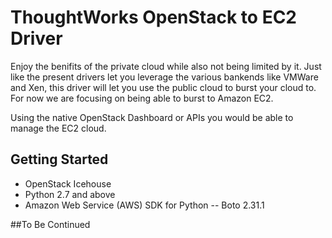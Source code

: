 # ThoughtWorks OpenStack to EC2 Driver

Enjoy the benifits of the private cloud while also not being limited by it. 
Just like the present drivers let you leverage the various bankends like VMWare and Xen, this driver will let you use the public cloud to burst your cloud to. For now we are focusing on being able to burst to Amazon EC2.

Using the native OpenStack Dashboard or APIs you would be able to manage the EC2 cloud. 


## Getting Started

* OpenStack Icehouse
* Python 2.7 and above
* Amazon Web Service (AWS) SDK for Python --  Boto 2.31.1

##To Be Continued
